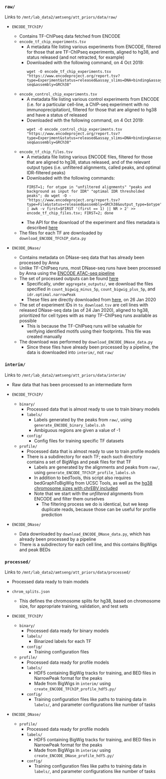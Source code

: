 ### `raw/`
Links to `/mnt/lab_data2/amtseng/att_priors/data/raw/`
- `ENCODE_TFChIP/`
	- Contains TF-ChIPseq data fetched from ENCODE
	- `encode_tf_chip_experiments.tsv`
		- A metadata file listing various experiments from ENCODE, filtered for those that are TF-ChIPseq experiments, aligned to hg38, and status released (and not retracted, for example)
		- Downloaded with the following command, on 4 Oct 2019:
			```
			wget -O encode_tf_chip_experiments.tsv "https://www.encodeproject.org/report.tsv?type=Experiment&status=released&assay_slims=DNA+binding&assay_title=TF+ChIP-seq&assembly=GRCh38"
			```
	- `encode_control_chip_experiments.tsv`
		- A metadata file listing various control experiments from ENCODE (i.e. for a particular cell-line, a ChIP-seq experiment with no immunoprecipitation), filtered for those that are aligned to hg38 and have a status of released
		- Downloaded with the following command, on 4 Oct 2019:
			```
			wget -O encode_control_chip_experiments.tsv "https://www.encodeproject.org/report.tsv?type=Experiment&status=released&assay_slims=DNA+binding&assay_title=Control+ChIP-seq&assembly=GRCh38"
			```
	- `encode_tf_chip_files.tsv`
		- A metadata file listing various ENCODE files, filtered for those that are aligned to hg38, status released, and of the relevant output types (i.e. unfiltered alignments, called peaks, and optimal IDR-filtered peaks)
		- Downloaded with the following commands:
			```
			FIRST=1; for otype in "unfiltered alignments" "peaks and background as input for IDR" "optimal IDR thresholded peaks"; do wget -O - "https://www.encodeproject.org/report.tsv?type=File&status=released&assembly=GRCh38&output_type=$otype" | awk -v first=$FIRST '(first == 1) || NR > 2' >> encode_tf_chip_files.tsv; FIRST=2; done
			```
		- The API for the download of the experiment and files metadata is described [here](https://app.swaggerhub.com/apis-docs/encodeproject/api/basic_search/)
	- The files for each TF are downloaded by `download_ENCODE_TFChIP_data.py`

- `ENCODE_DNase/`
	- Contains metadata on DNase-seq data that has already been processed by Anna
	- Unlike TF-ChIPseq runs, most DNase-seq runs have been processed by Anna using the [ENCODE ATAC-seq pipeline](https://github.com/ENCODE-DCC/atac-seq-pipeline/)
	- The set of processed outputs can be found [here](http://mitra.stanford.edu/kundaje/projects/atlas/dnase_processed/)
		- Specifically, under `aggregate_outputs/`, we download the files specified in `count_bigwig_minus_5p`, `count_bigwig_plus_5p`, and `idr.optimal.narrowPeak`
		- These files are directly downloaded from [here](http://mitra.stanford.edu/kundaje/projects/atlas/dnase_processed/aggregate_outputs/), on 26 Jan 2020
	- The set of experiment IDs in `to_download.tsv` are cell lines with released DNase-seq data (as of 24 Jan 2020), aligned to hg38, prioritized for cell types with as many TF-ChIPseq runs available as possible
		- This is because the TF-ChIPseq runs will be valuable for verifying identified motifs using their footprints. This file was created manually
	- The download was performed by `download_ENCODE_DNase_data.py`
		- Since these files have already been processed by a pipeline, the data is downloaded into `interim/`, not `raw/`
	

### `interim/`
Links to `/mnt/lab_data2/amtseng/att_priors/data/interim/`
- Raw data that has been processed to an intermediate form
- `ENCODE_TFChIP/`
	- `binary/`
		- Processed data that is almost ready to use to train binary models
		- `labels/`
			- Labels generated by the peaks from `raw/`, using `generate_ENCODE_binary_labels.sh`
			- Ambiguous regions are given a value of -1
		- `config/`
			- Config files for training specific TF datasets
	- `profile/`
		- Processed data that is almost ready to use to train profile models
		- There is a subdirectory for each TF; each such directory contains a set of BigWigs and peak files for that TF
			- Labels are generated by the alignments and peaks from `raw/`, using `generate_ENCODE_TFChIP_profile_labels.sh`
			- In addition to bedTools, this script also requires bedGraphToBigWig from UCSC Tools, as well as the [hg38 chromosome sizes with chrEBV included](https://github.com/ENCODE-DCC/encValData/blob/master/GRCh38/GRCh38_EBV.chrom.sizes)
			- Note that we start with the _unfiltered_ alignments from ENCODE and filter them ourselves
				- The filtering process we do is identical, but we keep duplicate reads, because those can be useful for profile prediction

- `ENCODE_DNase/`
	- Data downloaded by `download_ENCODE_DNase_data.py`, which has already been processed by a pipeline
	- There is a subdirectory for each cell line, and this contains BigWigs and peak BEDs

### `processed/`
Links to `/mnt/lab_data2/amtseng/att_priors/data/processed/`
- Processed data ready to train models
- `chrom_splits.json`
	- This defines the chromosome splits for hg38, based on chromosome size, for appropriate training, validation, and test sets

- `ENCODE_TFChIP/`
	- `binary/`
		- Processed data ready for binary models
		- `labels/`
			- Binarized labels for each TF
		- `config/`
			- Training configuration files
	- `profile/`
		- Processed data ready for profile models
		- `labels/`
			- HDF5 containing BigWig tracks for training, and BED files in NarrowPeak format for the peaks
			- Made from BigWigs in `interim/` using `create_ENCODE_TFChIP_profile_hdf5.py/`
		- `config/`
			- Training configuration files like paths to training data in `labels/`, and parameter configurations like number of tasks

- `ENCODE_DNase/`
	- `profile/`
		- Processed data ready for profile models
		- `labels/`
			- HDF5 containing BigWig tracks for training, and BED files in NarrowPeak format for the peaks
			- Made from BigWigs in `interim/` using `create_ENCODE_DNase_profile_hdf5.py/`
		- `config/`
			- Training configuration files like paths to training data in `labels/`, and parameter configurations like number of tasks
